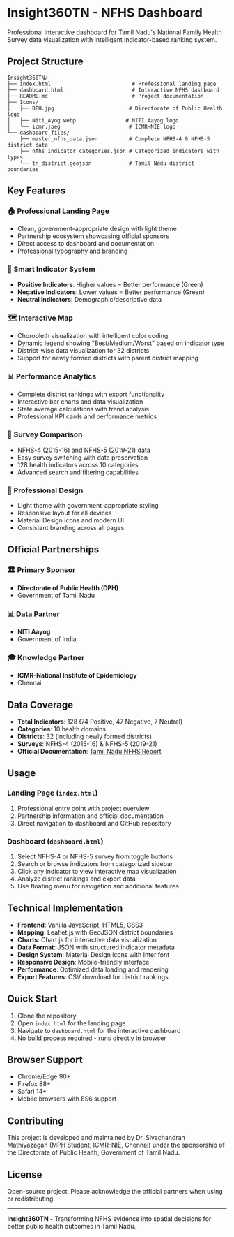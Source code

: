 # Insight360TN - NFHS Dashboard

Professional interactive dashboard for Tamil Nadu's National Family Health Survey data visualization with intelligent indicator-based ranking system.

## Project Structure

```
Insight360TN/
├── index.html                          # Professional landing page
├── dashboard.html                      # Interactive NFHS dashboard
├── README.md                           # Project documentation
├── Icons/
│   ├── DPH.jpg                        # Directorate of Public Health logo
│   ├── Niti_Ayog.webp                # NITI Aayog logo
│   └── icmr.jpeg                      # ICMR-NIE logo
└── dashboard_files/
    ├── master_nfhs_data.json          # Complete NFHS-4 & NFHS-5 district data
    ├── nfhs_indicator_categories.json # Categorized indicators with types
    └── tn_district.geojson            # Tamil Nadu district boundaries
```

## Key Features

### 🏠 Professional Landing Page
- Clean, government-appropriate design with light theme
- Partnership ecosystem showcasing official sponsors
- Direct access to dashboard and documentation
- Professional typography and branding

### 🎯 Smart Indicator System
- **Positive Indicators**: Higher values = Better performance (Green)
- **Negative Indicators**: Lower values = Better performance (Green)
- **Neutral Indicators**: Demographic/descriptive data

### 🗺️ Interactive Map
- Choropleth visualization with intelligent color coding
- Dynamic legend showing "Best/Medium/Worst" based on indicator type
- District-wise data visualization for 32 districts
- Support for newly formed districts with parent district mapping

### 📊 Performance Analytics
- Complete district rankings with export functionality
- Interactive bar charts and data visualization
- State average calculations with trend analysis
- Professional KPI cards and performance metrics

### 🔄 Survey Comparison
- NFHS-4 (2015-16) and NFHS-5 (2019-21) data
- Easy survey switching with data preservation
- 128 health indicators across 10 categories
- Advanced search and filtering capabilities

### 🎨 Professional Design
- Light theme with government-appropriate styling
- Responsive layout for all devices
- Material Design icons and modern UI
- Consistent branding across all pages

## Official Partnerships

### 🏛️ Primary Sponsor
- **Directorate of Public Health (DPH)**
- Government of Tamil Nadu

### 📊 Data Partner
- **NITI Aayog**
- Government of India

### 🎓 Knowledge Partner
- **ICMR-National Institute of Epidemiology**
- Chennai

## Data Coverage

- **Total Indicators**: 128 (74 Positive, 47 Negative, 7 Neutral)
- **Categories**: 10 health domains
- **Districts**: 32 (including newly formed districts)
- **Surveys**: NFHS-4 (2015-16) & NFHS-5 (2019-21)
- **Official Documentation**: [Tamil Nadu NFHS Report](https://data.opencity.in/dataset/530ee93a-d24c-43df-b90b-272a067d5a4e/resource/994c9ee4-803c-4891-8897-ab4db4a445ff/download/tamil_nadu-nhfs.pdf)

## Usage

### Landing Page (`index.html`)
1. Professional entry point with project overview
2. Partnership information and official documentation
3. Direct navigation to dashboard and GitHub repository

### Dashboard (`dashboard.html`)
1. Select NFHS-4 or NFHS-5 survey from toggle buttons
2. Search or browse indicators from categorized sidebar
3. Click any indicator to view interactive map visualization
4. Analyze district rankings and export data
5. Use floating menu for navigation and additional features

## Technical Implementation

- **Frontend**: Vanilla JavaScript, HTML5, CSS3
- **Mapping**: Leaflet.js with GeoJSON district boundaries
- **Charts**: Chart.js for interactive data visualization
- **Data Format**: JSON with structured indicator metadata
- **Design System**: Material Design icons with Inter font
- **Responsive Design**: Mobile-friendly interface
- **Performance**: Optimized data loading and rendering
- **Export Features**: CSV download for district rankings

## Quick Start

1. Clone the repository
2. Open `index.html` for the landing page
3. Navigate to `dashboard.html` for the interactive dashboard
4. No build process required - runs directly in browser

## Browser Support

- Chrome/Edge 90+
- Firefox 88+
- Safari 14+
- Mobile browsers with ES6 support

## Contributing

This project is developed and maintained by Dr. Sivachandran Mathiyazagan (MPH Student, ICMR-NIE, Chennai) under the sponsorship of the Directorate of Public Health, Government of Tamil Nadu.

## License

Open-source project. Please acknowledge the official partners when using or redistributing.

---

**Insight360TN** - Transforming NFHS evidence into spatial decisions for better public health outcomes in Tamil Nadu.